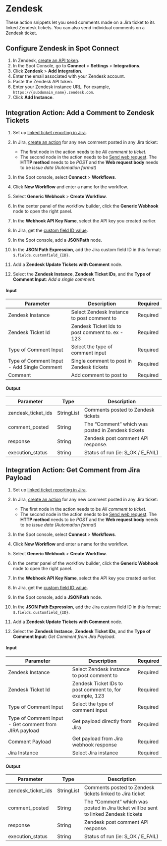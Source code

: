 <meta name="robots" content="noindex">

# Zendesk

These action snippets let you send comments made on a Jira ticket to its linked Zendesk tickets. You can also send individual comments on a Zendesk ticket.

## Configure Zendesk in Spot Connect

1. In Zendesk, [create an API token](https://developer.zendesk.com/api-reference/introduction/security-and-auth/#api-token).
2. In the Spot Console, go to **Connect** > **Settings** > **Integrations**.
3. Click **Zendesk** > **Add Integration**.
4. Enter the email associated with your Zendesk account.
5. Paste the Zendesk API token.
6. Enter your Zendesk instance URL. For example, `https://{subdomain_name}.zendesk.com`.
7. Click **Add Instance**.

## Integration Action: Add a Comment to Zendesk Tickets

1. Set up [linked ticket reporting in Jira](https://support.zendesk.com/hc/en-us/articles/4408843823642-Reporting-on-the-number-of-Zendesk-tickets-linked-to-a-Jira-issue).
2. In Jira, [create an action](https://support.atlassian.com/cloud-automation/docs/create-and-edit-jira-automation-rules/) for any new comment posted in any Jira ticket:
    * The first node in the action needs to be <i>All comment to ticket</i>.
    * The second node in the action needs to be [Send web request](https://support.atlassian.com/cloud-automation/docs/jira-automation-actions/#Send-web-request). The <b>HTTP method</b> needs to be <i>POST</i> and the <b>Web request body</b> needs to be <i>Issue data (Automation format)</i>     

3. In the Spot console, select **Connect** > **Workflows**.
4. Click **New Workflow** and enter a name for the workflow.
5. Select **Generic Webhook** > **Create Workflow**.
6. In the center panel of the workflow builder, click the **Generic Webhook** node to open the right panel.
7. In the **Webhook API Key Name**, select the API key you created earlier.
8. In Jira, get the [custom field ID value](https://confluence.atlassian.com/jirakb/how-to-find-any-custom-field-s-ids-744522503.html).
9. In the Spot console, add a **JSONPath** node.
10. In the **JSON Path Expression**, add the Jira custom field ID in this format: `$.fields.customfield_{ID}`.
11. Add a **Zendesk Update Tickets with Comment** node.
12. Select the **Zendesk Instance**, **Zendesk Ticket IDs**, and the **Type of Comment Input**: <i>Add a single comment</i>.

#### Input

| Parameter                                  | Description                                     | Required      |
|--------------------------------------------|-------------------------------------------------|---------------|
| Zendesk Instance                           | Select Zendesk Instance to post comment to      | Required      |
| Zendesk Ticket Id                          | Zendesk Ticket Ids to post comment to. ex - 123 | Required      |
| Type of Comment Input                      | Select the type of comment input                | Required      |
| Type of Comment Input - Add Single Comment | Single comment to post in Zendesk tickets       | Required      |
| Comment                                    | Add comment to post to                          | Required      |

#### Output

| Parameter          | Type       | Description                                        |
|--------------------|------------|----------------------------------------------------|
| zendesk_ticket_ids | StringList | Comments posted to Zendesk tickets                 |
| comment_posted     | String     | The “Comment” which was posted in Zendesk tickets  |
| response           | String     | Zendesk post comment API response.                 |
| execution_status   | String     | Status of run (ie: S_OK / E_FAIL)                  |

## Integration Action: Get Comment from Jira Payload

1. Set up [linked ticket reporting in Jira](https://support.zendesk.com/hc/en-us/articles/4408843823642-Reporting-on-the-number-of-Zendesk-tickets-linked-to-a-Jira-issue).
2. In Jira, [create an action](https://support.atlassian.com/cloud-automation/docs/create-and-edit-jira-automation-rules/) for any new comment posted in any Jira ticket:
    * The first node in the action needs to be <i>All comment to ticket</i>.
    * The second node in the action needs to be [Send web request](https://support.atlassian.com/cloud-automation/docs/jira-automation-actions/#Send-web-request). The <b>HTTP method</b> needs to be <i>POST</i> and the <b>Web request body</b> needs to be <i>Issue data (Automation format)</i>     

3. In the Spot console, select **Connect** > **Workflows**.
4. Click **New Workflow** and enter a name for the workflow.
5. Select **Generic Webhook** > **Create Workflow**.
6. In the center panel of the workflow builder, click the **Generic Webhook** node to open the right panel.
7. In the **Webhook API Key Name**, select the API key you created earlier.
8. In Jira, get the [custom field ID value](https://confluence.atlassian.com/jirakb/how-to-find-any-custom-field-s-ids-744522503.html).
9. In the Spot console, add a **JSONPath** node.
10. In the **JSON Path Expression**, add the Jira custom field ID in this format: `$.fields.customfield_{ID}`.
11. Add a **Zendesk Update Tickets with Comment** node.
12. Select the **Zendesk Instance**, **Zendesk Ticket IDs**, and the **Type of Comment Input**: <i>Get Comment from Jira Payload</i>.

#### Input

| Parameter                                             | Description                                             | Required  |
|-------------------------------------------------------|---------------------------------------------------------|-----------|
| Zendesk Instance                                      | Select Zendesk Instance to post comment to              | Required  |
| Zendesk Ticket Id                                     | Zendesk Ticket IDs to post comment to, for example, 123 | Required  |
| Type of Comment Input                                 | Select the type of comment input                        | Required  |
| Type of Comment Input - Get comment from JIRA payload | Get payload directly from Jira                          | Required  |
| Comment Payload                                       | Get payload from Jira webhook response                  | Required  |
| Jira Instance                                         | Select Jira instance                                    | Required  |

#### Output

| Parameter          | Type       | Description                                                                           |
|--------------------|------------|---------------------------------------------------------------------------------------|
| zendesk_ticket_ids | StringList | Comments posted to Zendesk tickets linked to Jira ticket                              |
| comment_posted     | String     | The “Comment” which was posted in Jira ticket will be sent to linked Zendesk tickets  |
| response           | String     | Zendesk post comment API response.                                                    |
| execution_status   | String     | Status of run (ie: S_OK / E_FAIL)                                                     |
